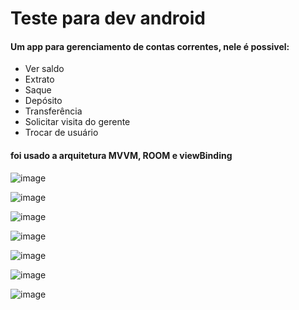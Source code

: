 # Teste para dev android

#### Um app para gerenciamento de contas correntes, nele é possivel:
- Ver saldo
- Extrato
- Saque
- Depósito
- Transferência
- Solicitar visita do gerente
- Trocar de usuário

#### foi usado a arquitetura MVVM, ROOM e viewBinding

![image](https://user-images.githubusercontent.com/38586541/146416862-98127a09-1b67-4967-bf7e-a342d2ffdaa2.png)

![image](https://user-images.githubusercontent.com/38586541/146417006-aff3265a-deb1-4d10-b3cb-e7dfe2a659bd.png)

![image](https://user-images.githubusercontent.com/38586541/146417094-8c19e9ee-4486-4b53-a926-d9576defa72a.png)

![image](https://user-images.githubusercontent.com/38586541/146417170-c805052c-37e6-4e8c-88e4-21897564b95a.png)

![image](https://user-images.githubusercontent.com/38586541/146417210-a5974c4d-2fcf-4e81-b8c2-3c27c9e09ebf.png)

![image](https://user-images.githubusercontent.com/38586541/146417238-012d8953-9b08-4ffe-8687-2fe8fc1d6f9c.png)

![image](https://user-images.githubusercontent.com/38586541/146417285-43bff2f4-7058-43a9-add6-a5843ede70a6.png)
